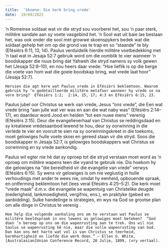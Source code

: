 ```yaml
---
title:  'Skoene: Die kerk bring vrede'
date:  19/09/2023
---
```


’n Romeinse soldaat wat vir die stryd sou voorberei het, sou ’n paar sterk, militêre sandale aan sy voete vasgebind het. ’n Sool wat uit baie lae bestaan het, was ook onder die sool met growwe skoenspykers bedek wat die soldaat gehelp het om op die grond vas te trap en so “staande” te bly (Efésiërs 6:11, 13, 14). Paulus verduidelik hierdie militêre voetbedekking met ’n taal wat in Jesaja 52:7 gebruik word om die oomblik te vier wanneer ’n boodskapper die nuus bring dat Yahweh´die stryd namens sy volk gewen het (Jesaja 52:8–10), en nou heers daar vrede: “Hoe lieflik is op die berge die voete van hom wat die goeie boodskap bring, wat vrede laat hoor” (Jesaja 52:7).

`Hersien die agt kere wat Paulus vrede in Efésiërs beklemtoon. Waarom gebruik hy ’n gedetailleerde militêre metafoor wanneer hy vrede so na vore bring?  Efésiërs 1:2;  2:14, 15, 17; 4:3 en Efésiërs 6:15, 23.`

Paulus jubel oor Christus se werk van vrede, Jesus “ons vrede”, die Een wat vrede bring “aan julle wat ver was en aan die wat naby was” (Efésiërs 2:14–17), en daardeur word Jood en heiden “tot een nuwe mens” verenig (Efésiërs 2:15). Deur die evangelieverhaal van Christus se reddingsdaad en sy kreatiewe vredesaanbod lewend te hou, deur sy oorwinning in die verlede te vier en vooruit te sien na sy oorwinningskreet in die toekoms, moet gelowiges hulle voete skoei en gereed staan vir die stryd.  Soos die boodskapper in Jesaja 52:7, is gelowiges boodskappers wat Christus se oorwinning en sy vrede aankondig.

Paulus wil egter nie hê dat sy oproep tot die stryd verstaan moet word as ’n oproep om militêre wapens teen die vyand te gebruik nie. Dis hoekom hy die gelowiges na “die bereidheid vir die evangelie van vrede” verwys (Efésiërs 6:15). Sy wens vir gelowiges is om nie veglustig in hulle verhoudings met ander te wees nie, omdat hy eenheid, opbouende spraak, en ontferming beklemtoon het (lees veral Efésiërs 4:25–5:2). Die kerk moet “vrede maak” d.m.v. die evangelie se wapentuig van Christelike deugde (nederigheid, lankmoedigheid, vergifnis, ens.), en praktyke (gebed en aanbidding). Sulke handelinge is strategies, en wys na God se grootse plan om alle dinge in Christus te verenig  .

`Hoe help die volgende aanhaling ons om te verstaan wat Paulus se militêre beeldspraak in ons lewens as gelowiges moet beteken?  “God doen ’n beroep op ons om die wapenrusting aan te trek. Ons wil nie Saulus se wapenrusting hê nie, maar die volle wapenrusting van God. Dan kan ons met harte wat vol is van Christus se teerheid, barmhartigheid en liefde die werk doen.” — Ellen G. White, [Australasian]Union Conference Record, 28 Julie, 1899, (vry vertaal).`